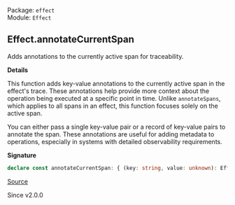 Package: `effect`<br />
Module: `Effect`<br />

## Effect.annotateCurrentSpan

Adds annotations to the currently active span for traceability.

**Details**

This function adds key-value annotations to the currently active span in the
effect's trace. These annotations help provide more context about the
operation being executed at a specific point in time. Unlike
`annotateSpans`, which applies to all spans in an effect, this function
focuses solely on the active span.

You can either pass a single key-value pair or a record of key-value pairs to
annotate the span. These annotations are useful for adding metadata to
operations, especially in systems with detailed observability requirements.

**Signature**

```ts
declare const annotateCurrentSpan: { (key: string, value: unknown): Effect<void>; (values: Record<string, unknown>): Effect<void>; }
```

[Source](https://github.com/Effect-TS/effect/tree/main/packages/effect/src/Effect.ts#L12990)

Since v2.0.0